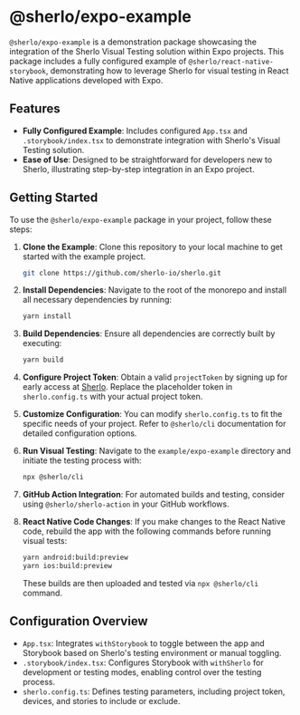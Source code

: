 # @sherlo/expo-example

`@sherlo/expo-example` is a demonstration package showcasing the integration of the Sherlo Visual Testing solution within Expo projects. This package includes a fully configured example of `@sherlo/react-native-storybook`, demonstrating how to leverage Sherlo for visual testing in React Native applications developed with Expo.

## Features

- **Fully Configured Example**: Includes configured `App.tsx` and `.storybook/index.tsx` to demonstrate integration with Sherlo's Visual Testing solution.
- **Ease of Use**: Designed to be straightforward for developers new to Sherlo, illustrating step-by-step integration in an Expo project.

## Getting Started

To use the `@sherlo/expo-example` package in your project, follow these steps:

1. **Clone the Example**: Clone this repository to your local machine to get started with the example project.

   ```bash
   git clone https://github.com/sherlo-io/sherlo.git
   ```

2. **Install Dependencies**: Navigate to the root of the monorepo and install all necessary dependencies by running:

   ```bash
   yarn install
   ```

3. **Build Dependencies**: Ensure all dependencies are correctly built by executing:

   ```bash
   yarn build
   ```

4. **Configure Project Token**: Obtain a valid `projectToken` by signing up for early access at [Sherlo](https://sherlo.io). Replace the placeholder token in `sherlo.config.ts` with your actual project token.

5. **Customize Configuration**: You can modify `sherlo.config.ts` to fit the specific needs of your project. Refer to `@sherlo/cli` documentation for detailed configuration options.

6. **Run Visual Testing**: Navigate to the `example/expo-example` directory and initiate the testing process with:

   ```bash
   npx @sherlo/cli
   ```

7. **GitHub Action Integration**: For automated builds and testing, consider using `@sherlo/sherlo-action` in your GitHub workflows.

8. **React Native Code Changes**: If you make changes to the React Native code, rebuild the app with the following commands before running visual tests:

   ```bash
   yarn android:build:preview
   yarn ios:build:preview
   ```

   These builds are then uploaded and tested via `npx @sherlo/cli` command.

## Configuration Overview

- `App.tsx`: Integrates `withStorybook` to toggle between the app and Storybook based on Sherlo's testing environment or manual toggling.
- `.storybook/index.tsx`: Configures Storybook with `withSherlo` for development or testing modes, enabling control over the testing process.
- `sherlo.config.ts`: Defines testing parameters, including project token, devices, and stories to include or exclude.
